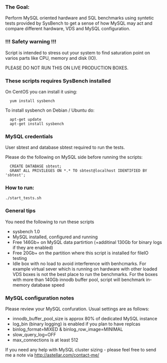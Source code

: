 ### The Goal:
Perform MySQL oriented hardware and SQL benchmarks using syntetic tests provided by SysBench to get a sense of how MySQL may act and compare different hardware, VDS and MySQL configuration.

### !!! Safety warning !!!
Script is intended to stress out your system to find saturation point on varios parts like CPU, memory and disk (IO).

PLEASE DO NOT RUN THIS ON LIVE PRODUCTION BOXES.

### These scripts requires SysBench installed 
On CentOS you can install it using: 
```
  yum install sysbench
```  
To install sysbench on Debian / Ubuntu do:
```
  apt-get update
  apt-get install sysbench
```

### MySQL credentials 
User sbtest and database sbtest required to run the tests. 

Please do the following on MySQL side before running the scripts:
```
  CREATE DATABASE sbtest;
  GRANT ALL PRIVILEGES ON *.* TO sbtest@localhost IDENTIFIED BY 'sbtest';
```

### How to run:
```
./start_tests.sh
```

### General tips
You need the following to run these scripts 
- sysbench 1.0
- MySQL installed, configured and running
- Free 146Gb+ on MySQL data partirtion (+additinal 130Gb for binary logs if they are enabled)
- Free 20Gb+ on the partition where this script is installed for fileIO testing
- Idle box with no load to avoid interference with benhcmarks. For example virtual sever which is running on hardware with other loaded VDS boxes is not the best place to run the benchmarks.
For the boxes with more than 140Gb innodb buffer pool, script will benchmark in-memory database speed

### MySQL configuration notes
Please review your MySQL confuration. Usual settings are as follows:
- innodb_buffer_pool_size is approx 80% of dedicated MySQL instance
- log_bin (binary logging) is enabled if you plan to have replcas
- binlog_format=MIXED & binlog_row_image=MINIMAL
- slow_query_log=OFF
- max_connections is at least 512

If you need any help with MySQL cluster sizing - please feel free to send me a note via http://astellar.com/contact-me/
